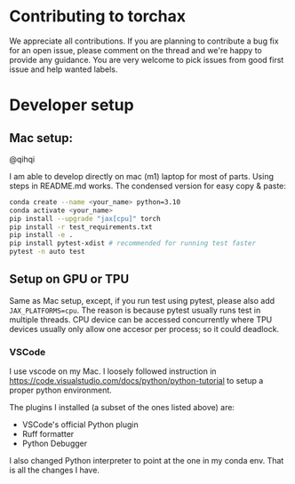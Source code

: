 # Contributing to torchax

We appreciate all contributions. If you are planning to contribute a bug fix for an open issue, please comment on the thread and we're happy to provide any guidance. You are very welcome to pick issues from good first issue and help wanted labels.


# Developer setup

## Mac setup:
@qihqi

I am able to develop directly on mac (m1) laptop for most of parts. Using steps
in README.md works. The condensed version for easy copy & paste:

```bash
conda create --name <your_name> python=3.10
conda activate <your_name>
pip install --upgrade "jax[cpu]" torch
pip install -r test_requirements.txt
pip install -e .
pip install pytest-xdist # recommended for running test faster
pytest -n auto test
```

## Setup on GPU or TPU

Same as Mac setup, except, if you run test using pytest, please also
add `JAX_PLATFORMS=cpu`. The reason is because pytest usually runs
test in multiple threads. CPU device can be accessed concurrently where
TPU devices usually only allow one accesor per process; so it could deadlock.

### VSCode

I use vscode on my Mac. I loosely followed instruction in
https://code.visualstudio.com/docs/python/python-tutorial
to setup a proper python environment.

The plugins I installed (a subset of the ones listed above) are:
* VSCode's official Python plugin
* Ruff formatter
* Python Debugger

I also changed Python interpreter to point at the one in my conda env.
That is all the changes I have.
